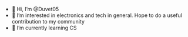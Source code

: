 - 👋 Hi, I’m @Duvet05
- 👀 I’m interested in electronics and tech in general. Hope to do a useful contribution to my community
- 🌱 I’m currently learning CS

<!---
Duvet05/Duvet05 is a ✨ special ✨ repository because its `README.md` (this file) appears on your GitHub profile.
You can click the Preview link to take a look at your changes.
--->
